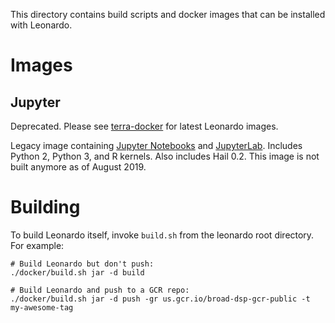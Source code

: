 This directory contains build scripts and docker images that can be installed with Leonardo.

# Images

## Jupyter

Deprecated. Please see [terra-docker](https://github.com/DataBiosphere/terra-docker) for latest Leonardo images. 

Legacy image containing [Jupyter Notebooks](https://jupyter-notebook.readthedocs.io/en/stable/) and 
[JupyterLab](https://jupyterlab.readthedocs.io/en/latest/). Includes Python 2, Python 3, and R kernels. 
Also includes Hail 0.2. This image is not built anymore as of August 2019.

# Building

To build Leonardo itself, invoke `build.sh` from the leonardo root directory.
For example:
```
# Build Leonardo but don't push:
./docker/build.sh jar -d build
```
```
# Build Leonardo and push to a GCR repo:
./docker/build.sh jar -d push -gr us.gcr.io/broad-dsp-gcr-public -t my-awesome-tag
```
